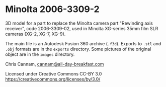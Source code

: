 
Minolta 2006-3309-2
===================

3D model for a part to replace the Minolta camera part "Rewinding axis
receiver", code 2006-3309-02, used in Minolta XG-series 35mm film SLR
cameras (XG-2, XG-7, XG-9).

The main file is an Autodesk Fusion 360 archive (`.f3d`). Exports to
`.stl` and `.obj` formats are in the `exports` directory. Some
pictures of the original object are in the `images` directory.

Chris Cannam, cannam@all-day-breakfast.com

Licensed under Creative Commons CC-BY 3.0
https://creativecommons.org/licenses/by/3.0/

